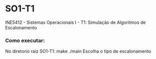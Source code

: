 # SO1-T1

INE5412 - Sistemas Operacionais I - T1: Simulação de Algoritmos de Escalonamento

### Como executar:

No diretorio raiz SO1-T1:
make
./main
Escolha o tipo de escalonamento
